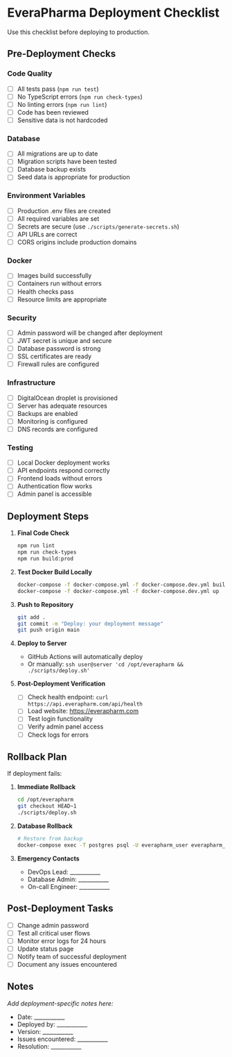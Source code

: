 # EveraPharma Deployment Checklist

Use this checklist before deploying to production.

## Pre-Deployment Checks

### Code Quality
- [ ] All tests pass (`npm run test`)
- [ ] No TypeScript errors (`npm run check-types`)
- [ ] No linting errors (`npm run lint`)
- [ ] Code has been reviewed
- [ ] Sensitive data is not hardcoded

### Database
- [ ] All migrations are up to date
- [ ] Migration scripts have been tested
- [ ] Database backup exists
- [ ] Seed data is appropriate for production

### Environment Variables
- [ ] Production .env files are created
- [ ] All required variables are set
- [ ] Secrets are secure (use `./scripts/generate-secrets.sh`)
- [ ] API URLs are correct
- [ ] CORS origins include production domains

### Docker
- [ ] Images build successfully
- [ ] Containers run without errors
- [ ] Health checks pass
- [ ] Resource limits are appropriate

### Security
- [ ] Admin password will be changed after deployment
- [ ] JWT secret is unique and secure
- [ ] Database password is strong
- [ ] SSL certificates are ready
- [ ] Firewall rules are configured

### Infrastructure
- [ ] DigitalOcean droplet is provisioned
- [ ] Server has adequate resources
- [ ] Backups are enabled
- [ ] Monitoring is configured
- [ ] DNS records are configured

### Testing
- [ ] Local Docker deployment works
- [ ] API endpoints respond correctly
- [ ] Frontend loads without errors
- [ ] Authentication flow works
- [ ] Admin panel is accessible

## Deployment Steps

1. **Final Code Check**
   ```bash
   npm run lint
   npm run check-types
   npm run build:prod
   ```

2. **Test Docker Build Locally**
   ```bash
   docker-compose -f docker-compose.yml -f docker-compose.dev.yml build
   docker-compose -f docker-compose.yml -f docker-compose.dev.yml up
   ```

3. **Push to Repository**
   ```bash
   git add .
   git commit -m "Deploy: your deployment message"
   git push origin main
   ```

4. **Deploy to Server**
   - GitHub Actions will automatically deploy
   - Or manually: `ssh user@server 'cd /opt/everapharm && ./scripts/deploy.sh'`

5. **Post-Deployment Verification**
   - [ ] Check health endpoint: `curl https://api.everapharm.com/api/health`
   - [ ] Load website: https://everapharm.com
   - [ ] Test login functionality
   - [ ] Verify admin panel access
   - [ ] Check logs for errors

## Rollback Plan

If deployment fails:

1. **Immediate Rollback**
   ```bash
   cd /opt/everapharm
   git checkout HEAD~1
   ./scripts/deploy.sh
   ```

2. **Database Rollback**
   ```bash
   # Restore from backup
   docker-compose exec -T postgres psql -U everapharm_user everapharm_prod < /opt/everapharm/backups/latest_backup.sql
   ```

3. **Emergency Contacts**
   - DevOps Lead: ___________
   - Database Admin: ___________
   - On-call Engineer: ___________

## Post-Deployment Tasks

- [ ] Change admin password
- [ ] Test all critical user flows
- [ ] Monitor error logs for 24 hours
- [ ] Update status page
- [ ] Notify team of successful deployment
- [ ] Document any issues encountered

## Notes

_Add deployment-specific notes here:_

- Date: ___________
- Deployed by: ___________
- Version: ___________
- Issues encountered: ___________
- Resolution: ___________ 